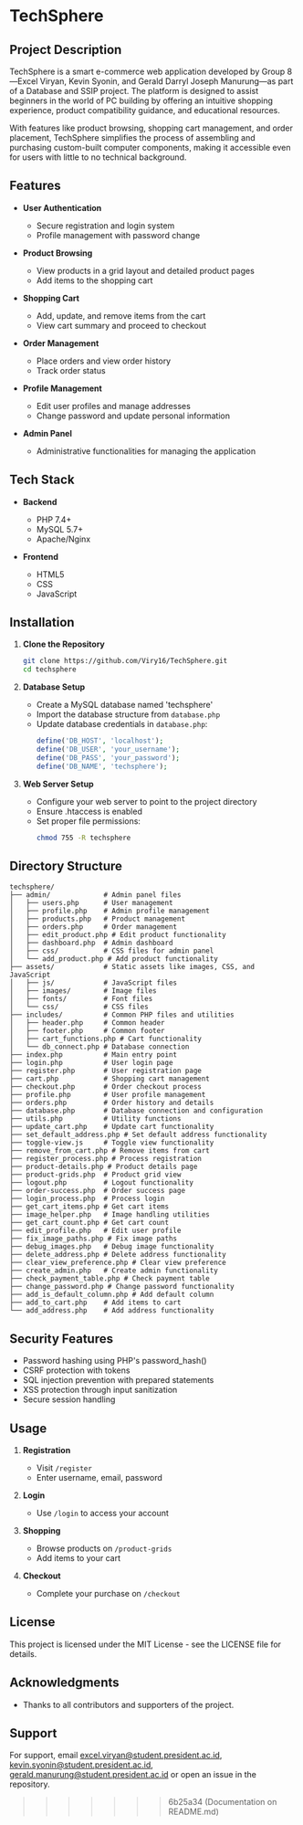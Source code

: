 # TechSphere
## Project Description
TechSphere is a smart e-commerce web application developed by Group 8—Excel Viryan, Kevin Syonin, and Gerald Darryl Joseph Manurung—as part of a Database and SSIP project. The platform is designed to assist beginners in the world of PC building by offering an intuitive shopping experience, product compatibility guidance, and educational resources.

With features like product browsing, shopping cart management, and order placement, TechSphere simplifies the process of assembling and purchasing custom-built computer components, making it accessible even for users with little to no technical background.

## Features

- **User Authentication**
  - Secure registration and login system
  - Profile management with password change

- **Product Browsing**
  - View products in a grid layout and detailed product pages
  - Add items to the shopping cart

- **Shopping Cart**
  - Add, update, and remove items from the cart
  - View cart summary and proceed to checkout

- **Order Management**
  - Place orders and view order history
  - Track order status

- **Profile Management**
  - Edit user profiles and manage addresses
  - Change password and update personal information

- **Admin Panel**
  - Administrative functionalities for managing the application

## Tech Stack

- **Backend**
  - PHP 7.4+
  - MySQL 5.7+
  - Apache/Nginx

- **Frontend**
  - HTML5
  - CSS
  - JavaScript

## Installation

1. **Clone the Repository**
   ```bash
   git clone https://github.com/Viry16/TechSphere.git
   cd techsphere
   ```

2. **Database Setup**
   - Create a MySQL database named 'techsphere'
   - Import the database structure from `database.php`
   - Update database credentials in `database.php`:
     ```php
     define('DB_HOST', 'localhost');
     define('DB_USER', 'your_username');
     define('DB_PASS', 'your_password');
     define('DB_NAME', 'techsphere');
     ```

3. **Web Server Setup**
   - Configure your web server to point to the project directory
   - Ensure .htaccess is enabled
   - Set proper file permissions:
     ```bash
     chmod 755 -R techsphere
     ```

## Directory Structure

```
techsphere/
├── admin/             # Admin panel files
│   ├── users.php      # User management
│   ├── profile.php    # Admin profile management
│   ├── products.php   # Product management
│   ├── orders.php     # Order management
│   ├── edit_product.php # Edit product functionality
│   ├── dashboard.php  # Admin dashboard
│   ├── css/           # CSS files for admin panel
│   └── add_product.php # Add product functionality
├── assets/            # Static assets like images, CSS, and JavaScript
│   ├── js/            # JavaScript files
│   ├── images/        # Image files
│   ├── fonts/         # Font files
│   └── css/           # CSS files
├── includes/          # Common PHP files and utilities
│   ├── header.php     # Common header
│   ├── footer.php     # Common footer
│   ├── cart_functions.php # Cart functionality
│   └── db_connect.php # Database connection
├── index.php          # Main entry point
├── login.php          # User login page
├── register.php       # User registration page
├── cart.php           # Shopping cart management
├── checkout.php       # Order checkout process
├── profile.php        # User profile management
├── orders.php         # Order history and details
├── database.php       # Database connection and configuration
├── utils.php          # Utility functions
├── update_cart.php    # Update cart functionality
├── set_default_address.php # Set default address functionality
├── toggle-view.js     # Toggle view functionality
├── remove_from_cart.php # Remove items from cart
├── register_process.php # Process registration
├── product-details.php # Product details page
├── product-grids.php  # Product grid view
├── logout.php         # Logout functionality
├── order-success.php  # Order success page
├── login_process.php  # Process login
├── get_cart_items.php # Get cart items
├── image_helper.php   # Image handling utilities
├── get_cart_count.php # Get cart count
├── edit_profile.php   # Edit user profile
├── fix_image_paths.php # Fix image paths
├── debug_images.php   # Debug image functionality
├── delete_address.php # Delete address functionality
├── clear_view_preference.php # Clear view preference
├── create_admin.php   # Create admin functionality
├── check_payment_table.php # Check payment table
├── change_password.php # Change password functionality
├── add_is_default_column.php # Add default column
├── add_to_cart.php    # Add items to cart
└── add_address.php    # Add address functionality
```

## Security Features

- Password hashing using PHP's password_hash()
- CSRF protection with tokens
- SQL injection prevention with prepared statements
- XSS protection through input sanitization
- Secure session handling

## Usage

1. **Registration**
   - Visit `/register`
   - Enter username, email, password

2. **Login**
   - Use `/login` to access your account

3. **Shopping**
   - Browse products on `/product-grids`
   - Add items to your cart

4. **Checkout**
   - Complete your purchase on `/checkout`


## License

This project is licensed under the MIT License - see the LICENSE file for details.

## Acknowledgments

- Thanks to all contributors and supporters of the project.

## Support

For support, email excel.viryan@student.president.ac.id, kevin.syonin@student.president.ac.id, gerald.manurung@student.president.ac.id or open an issue in the repository.
>>>>>>> 6b25a34 (Documentation on README.md)
